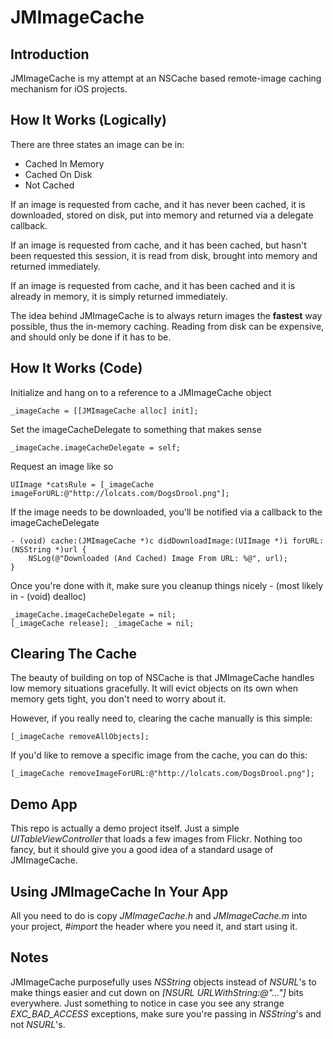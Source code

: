 JMImageCache
=============

Introduction
---

JMImageCache is my attempt at an NSCache based remote-image caching mechanism for iOS projects.


How It Works (Logically)
---

There are three states an image can be in:

*  Cached In Memory
*  Cached On Disk
*  Not Cached
	
If an image is requested from cache, and it has never been cached, it is downloaded, stored on disk, put into memory and returned via a delegate callback.

If an image is requested from cache, and it has been cached, but hasn't been requested this session, it is read from disk, brought into memory and returned immediately.

If an image is requested from cache, and it has been cached and it is already in memory, it is simply returned immediately.

The idea behind JMImageCache is to always return images the **fastest** way possible, thus the in-memory caching. Reading from disk can be expensive, and should only be done if it has to be.

How It Works (Code)
---

Initialize and hang on to a reference to a JMImageCache object

	_imageCache = [[JMImageCache alloc] init];
	
Set the imageCacheDelegate to something that makes sense

	_imageCache.imageCacheDelegate = self;
	
Request an image like so

	UIImage *catsRule = [_imageCache imageForURL:@"http://lolcats.com/DogsDrool.png"];
	
If the image needs to be downloaded, you'll be notified via a callback to the imageCacheDelegate

	- (void) cache:(JMImageCache *)c didDownloadImage:(UIImage *)i forURL:(NSString *)url {
		NSLog(@"Downloaded (And Cached) Image From URL: %@", url);
	}

Once you're done with it, make sure you cleanup things nicely - (most likely in - (void) dealloc)

	_imageCache.imageCacheDelegate = nil;
	[_imageCache release]; _imageCache = nil;
	
Clearing The Cache
---

The beauty of building on top of NSCache is that JMImageCache handles low memory situations gracefully. It will evict objects on its own when memory gets tight, you don't need to worry about it.

However, if you really need to, clearing the cache manually is this simple:
	
	[_imageCache removeAllObjects];
	
If you'd like to remove a specific image from the cache, you can do this:

	[_imageCache removeImageForURL:@"http://lolcats.com/DogsDrool.png"];

Demo App
---

This repo is actually a demo project itself. Just a simple *UITableViewController* that loads a few images from Flickr. Nothing too fancy, but it should give you a good idea of a standard usage of JMImageCache.

Using JMImageCache In Your App
---

All you need to do is copy *JMImageCache.h* and *JMImageCache.m* into your project, *#import* the header where you need it, and start using it.

Notes
---

JMImageCache purposefully uses *NSString* objects instead of *NSURL*'s to make things easier and cut down on *[NSURL URLWithString:@"..."]* bits everywhere. Just something to notice in case you see any strange *EXC_BAD_ACCESS* exceptions, make sure you're passing in *NSString*'s and not *NSURL*'s.